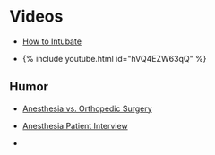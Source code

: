 # Videos

* [How to Intubate](https://youtu.be/hVQ4EZW63qQ)

* {% include youtube.html id="hVQ4EZW63qQ" %}

## Humor

* [Anesthesia vs. Orthopedic Surgery](https://youtu.be/3rTsvb2ef5k)

* [Anesthesia Patient Interview](https://youtu.be/E75FPnr8DYo)

* 
